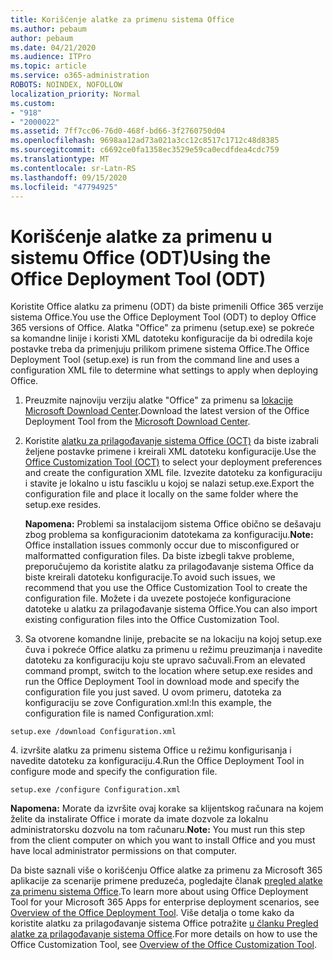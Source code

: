 ```yaml
---
title: Korišćenje alatke za primenu sistema Office
ms.author: pebaum
author: pebaum
ms.date: 04/21/2020
ms.audience: ITPro
ms.topic: article
ms.service: o365-administration
ROBOTS: NOINDEX, NOFOLLOW
localization_priority: Normal
ms.custom:
- "918"
- "2000022"
ms.assetid: 7ff7cc06-76d0-468f-bd66-3f2760750d04
ms.openlocfilehash: 9698aa12ad73a021a3cc12c8517c1712c48d8385
ms.sourcegitcommit: c6692ce0fa1358ec3529e59ca0ecdfdea4cdc759
ms.translationtype: MT
ms.contentlocale: sr-Latn-RS
ms.lasthandoff: 09/15/2020
ms.locfileid: "47794925"
---
```

# <a name="using-the-office-deployment-tool-odt"></a><span data-ttu-id="87aef-102">Korišćenje alatke za primenu u sistemu Office (ODT)</span><span class="sxs-lookup"><span data-stu-id="87aef-102">Using the Office Deployment Tool (ODT)</span></span>

<span data-ttu-id="87aef-103">Koristite Office alatku za primenu (ODT) da biste primenili Office 365 verzije sistema Office.</span><span class="sxs-lookup"><span data-stu-id="87aef-103">You use the Office Deployment Tool (ODT) to deploy Office 365 versions of Office.</span></span> <span data-ttu-id="87aef-104">Alatka "Office" za primenu (setup.exe) se pokreće sa komandne linije i koristi XML datoteku konfiguracije da bi odredila koje postavke treba da primenjuju prilikom primene sistema Office.</span><span class="sxs-lookup"><span data-stu-id="87aef-104">The Office Deployment Tool (setup.exe) is run from the command line and uses a configuration XML file to determine what settings to apply when deploying Office.</span></span>
  
1. <span data-ttu-id="87aef-105">Preuzmite najnoviju verziju alatke "Office" za primenu sa [lokacije Microsoft Download Center](https://go.microsoft.com/fwlink/p/?LinkID=626065).</span><span class="sxs-lookup"><span data-stu-id="87aef-105">Download the latest version of the Office Deployment Tool from the [Microsoft Download Center](https://go.microsoft.com/fwlink/p/?LinkID=626065).</span></span>

2. <span data-ttu-id="87aef-106">Koristite [alatku za prilagođavanje sistema Office (OCT)](https://config.office.com) da biste izabrali željene postavke primene i kreirali XML datoteku konfiguracije.</span><span class="sxs-lookup"><span data-stu-id="87aef-106">Use the [Office Customization Tool (OCT)](https://config.office.com) to select your deployment preferences and create the configuration XML file.</span></span> <span data-ttu-id="87aef-107">Izvezite datoteku za konfiguraciju i stavite je lokalno u istu fasciklu u kojoj se nalazi setup.exe.</span><span class="sxs-lookup"><span data-stu-id="87aef-107">Export the configuration file and place it locally on the same folder where the setup.exe resides.</span></span>

    <span data-ttu-id="87aef-108">**Napomena:** Problemi sa instalacijom sistema Office obično se dešavaju zbog problema sa konfiguracionim datotekama za konfiguraciju.</span><span class="sxs-lookup"><span data-stu-id="87aef-108">**Note:** Office installation issues commonly occur due to misconfigured or malformatted configuration files.</span></span> <span data-ttu-id="87aef-109">Da biste izbegli takve probleme, preporučujemo da koristite alatku za prilagođavanje sistema Office da biste kreirali datoteku konfiguracije.</span><span class="sxs-lookup"><span data-stu-id="87aef-109">To avoid such issues, we recommend that you use the Office Customization Tool to create the configuration file.</span></span> <span data-ttu-id="87aef-110">Možete i da uvezete postojeće konfiguracione datoteke u alatku za prilagođavanje sistema Office.</span><span class="sxs-lookup"><span data-stu-id="87aef-110">You can also import existing configuration files into the Office Customization Tool.</span></span>

3. <span data-ttu-id="87aef-111">Sa otvorene komandne linije, prebacite se na lokaciju na kojoj setup.exe čuva i pokreće Office alatku za primenu u režimu preuzimanja i navedite datoteku za konfiguraciju koju ste upravo sačuvali.</span><span class="sxs-lookup"><span data-stu-id="87aef-111">From an elevated command prompt, switch to the location where setup.exe resides and run the Office Deployment Tool in download mode and specify the configuration file you just saved.</span></span> <span data-ttu-id="87aef-112">U ovom primeru, datoteka za konfiguraciju se zove Configuration.xml:</span><span class="sxs-lookup"><span data-stu-id="87aef-112">In this example, the configuration file is named Configuration.xml:</span></span>

```setup.exe /download Configuration.xml```

<span data-ttu-id="87aef-113">4. izvršite alatku za primenu sistema Office u režimu konfigurisanja i navedite datoteku za konfiguraciju.</span><span class="sxs-lookup"><span data-stu-id="87aef-113">4.Run the Office Deployment Tool in configure mode and specify the configuration file.</span></span>

```setup.exe /configure Configuration.xml```

<span data-ttu-id="87aef-114">**Napomena:** Morate da izvršite ovaj korake sa klijentskog računara na kojem želite da instalirate Office i morate da imate dozvole za lokalnu administratorsku dozvolu na tom računaru.</span><span class="sxs-lookup"><span data-stu-id="87aef-114">**Note:** You must run this step from the client computer on which you want to install Office and you must have local administrator permissions on that computer.</span></span>

<span data-ttu-id="87aef-115">Da biste saznali više o korišćenju Office alatke za primenu za Microsoft 365 aplikacije za scenarije primene preduzeća, pogledajte članak [pregled alatke za primenu sistema Office](https://docs.microsoft.com/deployoffice/overview-office-deployment-tool).</span><span class="sxs-lookup"><span data-stu-id="87aef-115">To learn more about using Office Deployment Tool for your Microsoft 365 Apps for enterprise deployment scenarios, see [Overview of the Office Deployment Tool](https://docs.microsoft.com/deployoffice/overview-office-deployment-tool).</span></span> <span data-ttu-id="87aef-116">Više detalja o tome kako da koristite alatku za prilagođavanje sistema Office potražite [u članku Pregled alatke za prilagođavanje sistema Office](https://docs.microsoft.com/DeployOffice/overview-of-the-office-customization-tool-for-click-to-run).</span><span class="sxs-lookup"><span data-stu-id="87aef-116">For more details on how to use the Office Customization Tool, see [Overview of the Office Customization Tool](https://docs.microsoft.com/DeployOffice/overview-of-the-office-customization-tool-for-click-to-run).</span></span>
